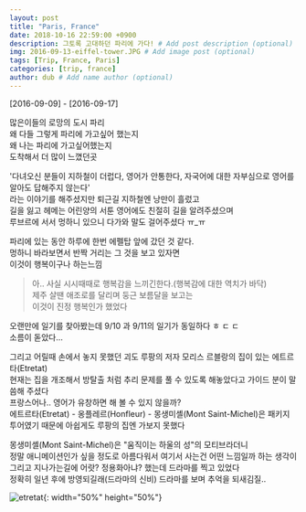 ```yaml
---
layout: post
title: "Paris, France"
date: 2018-10-16 22:59:00 +0900
description: 그토록 고대하던 파리에 가다! # Add post description (optional)
img: 2016-09-13-eiffel-tower.JPG # Add image post (optional)
tags: [Trip, France, Paris]
categories: [trip, france]
author: dub # Add name author (optional)
---
```


[2016-09-09] - [2016-09-17]

많은이들의 로망의 도시 파리  
왜 다들 그렇게 파리에 가고싶어 했는지  
왜 나는 파리에 가고싶어했는지  
도착해서 더 많이 느꼈던곳   

'다녀오신 분들이 지하철이 더럽다, 영어가 안통한다, 자국어에 대한 자부심으로 영어를 알아도 답해주지 않는다'  
라는 이야기를 해주셨지만 퇴근길 지하철엔 낭만이 흘렀고   
길을 잃고 헤메는 어린양의 서툰 영어에도 친절히 길을 알려주셨으며  
루브르에 서서 멍하니 있으니 다가와 말도 걸어주셨다 ㅠ_ㅠ   

파리에 있는 동안 하루에 한번 에펠탑 앞에 갔던 것 같다.  
멍하니 바라보면서 반짝 거리는 그 것을 보고 있자면  
이것이 행복이구나 하는느낌

> 아.. 사실 시시때때로 행복감을 느끼긴한다.(행복감에 대한 역치가 바닥)  
제주 살땐 애조로를 달리며 둥근 보름달을 보고는    
이것이 진정 행복인가 했었다   

오랜만에 일기를 찾아봤는데 9/10 과 9/11의 일기가 동일하다 ㅎ ㄷ ㄷ  
소름이 돋았다...  

그리고 어릴때 손에서 놓지 못했던 괴도 루팡의 저자 모리스 르블랑의 집이 있는 에트르타(Etretat)   
현재는 집을 개조해서 방탈출 처럼 추리 문제를 풀 수 있도록 해놓았다고 가이드 분이 말씀해 주셨다  
프랑스어나.. 영어가 유창하면 해 볼 수 있지 않을까?   
에트르타(Etretat) - 옹플레르(Honfleur) - 몽생미셸(Mont Saint-Michel)은 패키지 투어였기 때문에 아쉽게도 루팡의 집엔 가보지 못했다  

몽생미셸(Mont Saint-Michel)은 "움직이는 하울의 성"의 모티브라더니   
정말 애니메이션인가 싶을 정도로 아름다워서 여기서 사는건 어떤 느낌일까 하는 생각이   
그리고 지나가는길에 어랏? 정용화아냐? 했는데 드라마를 찍고 있었다   
정확히 일년 후에 방영되길래(드라마의 신비) 드라마를 보며 추억을 되새김질..  


![etretat]({{site.baseurl}}/assets/img/2016-09-12-etretat.JPG){: width="50%" height="50%"}
